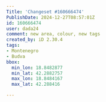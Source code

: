 ```yaml
---
Title: 'Changeset #160666474'
PublishDate: 2024-12-27T08:57:01Z
id: 160666474
user: dada24
comment: new area, colour, new tags
created_by: iD 2.30.4
tags:
- Montenegro
- Budva
bbox:
  min_lon: 18.8482877
  min_lat: 42.2882757
  max_lon: 18.8484167
  max_lat: 42.288416

---
```

